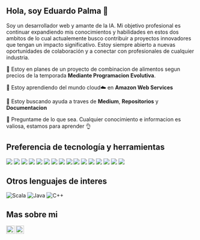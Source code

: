 ## Hola, soy Eduardo Palma 👋

Soy un desarrollador web y amante de la IA. Mi objetivo profesional es continuar expandiendo mis conocimientos y habilidades en estos dos ambitos de lo cual actualemente busco contribuir a proyectos innovadores que tengan un impacto significativo. Estoy siempre abierto a nuevas oportunidades de colaboración y a conectar con profesionales de cualquier industria.

 🔭 Estoy en planes de un proyecto de combinacion de alimentos segun precios de la temporada **Mediante Programacion Evolutiva**.
 
 🌱 Estoy aprendiendo del mundo cloud☁️ en **Amazon Web Services**
 
 🤔 Estoy buscando ayuda a traves de **Medium**, **Repositorios** y **Documentacion**
 
 💬 Preguntame de lo que sea. Cualquier conocimiento e informacion es valiosa, estamos para aprender 👌


## Preferencia de tecnología y herramientas

<img src = "https://img.shields.io/badge/-HTML5-E34F26?style=flat&logo=html5&logoColor=white"> <img src = "https://img.shields.io/badge/-CSS3-1572B6?style=flat&logo=css3&logoColor=white">
<img src="https://img.shields.io/badge/-Bootstrap-563D7C?style=flat&logo=bootstrap&logoColor=white">
<img src="https://img.shields.io/badge/-React-000000?style=flat&logo=react&logoColor=00c8ff">
<img src="https://img.shields.io/badge/-MongoDB-4DB33D?style=flat&logo=mongodb&logoColor=FFFFFF">
<img src="http://img.shields.io/badge/-Git-F1502F?style=flat&logo=git&logoColor=FFFFFF">
<img src="http://img.shields.io/badge/-Github-000000?style=flat&logo=github&logoColor=FFFFFF">
<img src="http://img.shields.io/badge/-VS%20Code-007ACC?style=flat&logo=visual%20studio%20code&logoColor=white">
<img src="https://img.shields.io/badge/AWS-232F3E?style=flat&logo=amazon-aws&logoColor=white">
<img src="https://img.shields.io/badge/PostgreSQL-336791?style=flat&logo=postgresql&logoColor=white">
<img src="https://img.shields.io/badge/Python-3776AB?style=flat&logo=python&logoColor=green">
<img src="https://img.shields.io/badge/C%23-0078D7?style=flat&logo=c-sharp&logoColor=white">
<img src="https://img.shields.io/badge/.NET-512BD4?style=flat&logo=.net&logoColor=white">
<img src="https://img.shields.io/badge/FastAPI-009688?style=flat&logo=fastapi&logoColor=white">
<img src="https://img.shields.io/badge/Next.js-000000?style=flat&logo=nextdotjs&logoColor=white">
<img src="https://img.shields.io/badge/React-61DAFB?style=flat&logo=react&logoColor=white">

## Otros lenguajes de interes

![Scala](https://img.shields.io/badge/Scala-DC322F?style=flat&logo=scala&logoColor=white)
![Java](https://img.shields.io/badge/Java-007396?style=flat&logo=java&logoColor=white)
![C++](https://img.shields.io/badge/C++-00599C?style=flat&logo=c%2B%2B&logoColor=white)

## Mas sobre mi

[<img align="left" alt="Souarvdey777" width="22px" src="https://www.svgrepo.com/show/514333/web-page.svg" />](https://www.eduardo-dev.space/)
[<img align="left" alt="Souarvdey777 | LinkedIn" width="22px" src="https://www.svgrepo.com/show/475661/linkedin-color.svg" />](https://www.linkedin.com/in/eduardo-palma-pizarro-7924022aa/?trk=opento_sprofile_details)

<!--
**EduardoPalma/EduardoPalma** is a ✨ _special_ ✨ repository because its `README.md` (this file) appears on your GitHub profile.

Here are some ideas to get you started:

- 🔭 I’m currently working on ...
- 🌱 I’m currently learning ...
- 👯 I’m looking to collaborate on ...
- 🤔 I’m looking for help with ...
- 💬 Ask me about ...
- 📫 How to reach me: ...
- 😄 Pronouns: ...
- ⚡ Fun fact: ...
-->
